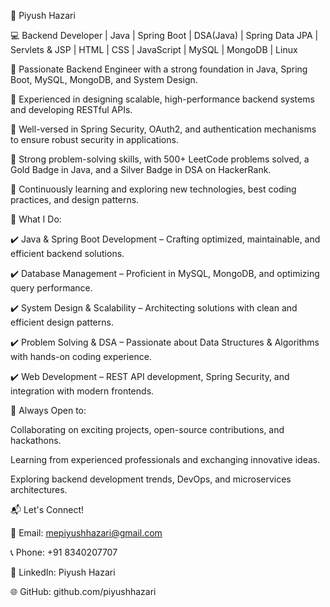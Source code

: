 🚀 Piyush Hazari

💻 Backend Developer | Java | Spring Boot | DSA(Java) | Spring Data JPA | Servlets & JSP | HTML | CSS | JavaScript | MySQL | MongoDB | Linux 

🔹 Passionate Backend Engineer with a strong foundation in Java, Spring Boot, MySQL, MongoDB, and System Design.

🔹 Experienced in designing scalable, high-performance backend systems and developing RESTful APIs.

🔹 Well-versed in Spring Security, OAuth2, and authentication mechanisms to ensure robust security in applications.

🔹 Strong problem-solving skills, with 500+ LeetCode problems solved, a Gold Badge in Java, and a Silver Badge in DSA on HackerRank.

🔹 Continuously learning and exploring new technologies, best coding practices, and design patterns.

🚀 What I Do:

✔️ Java & Spring Boot Development – Crafting optimized, maintainable, and efficient backend solutions.

✔️ Database Management – Proficient in MySQL, MongoDB, and optimizing query performance.

✔️ System Design & Scalability – Architecting solutions with clean and efficient design patterns.

✔️ Problem Solving & DSA – Passionate about Data Structures & Algorithms with hands-on coding experience.

✔️ Web Development – REST API development, Spring Security, and integration with modern frontends.

📌 Always Open to:

Collaborating on exciting projects, open-source contributions, and hackathons.

Learning from experienced professionals and exchanging innovative ideas.

Exploring backend development trends, DevOps, and microservices architectures.

📬 Let's Connect!

📧 Email: mepiyushhazari@gmail.com 

📞 Phone: +91 8340207707

🔗 LinkedIn: Piyush Hazari

🌐 GitHub: github.com/piyushhazari

